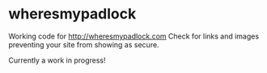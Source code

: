 # wheresmypadlock
Working code for http://wheresmypadlock.com 
Check for links and images preventing your site from showing as secure.

Currently a work in progress!

